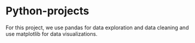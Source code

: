 # Python-projects
For this project, we use pandas for data exploration and data cleaning and use matplotlib for data visualizations. 
